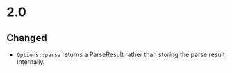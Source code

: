 # 2.0

## Changed

* `Options::parse` returns a ParseResult rather than storing the parse
  result internally.
